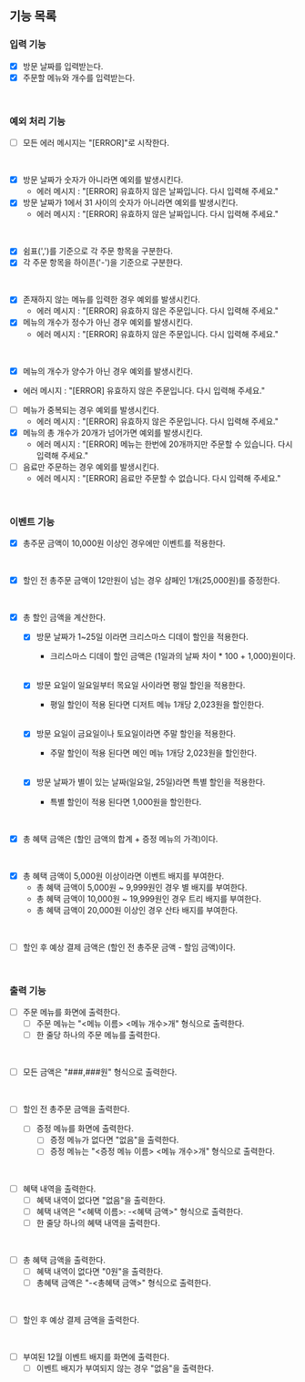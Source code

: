 ## 기능 목록

### 입력 기능
- [x] 방문 날짜를 입력받는다.
- [x] 주문할 메뉴와 개수를 입력받는다.
<br>

### 예외 처리 기능
- [ ] 모든 에러 메시지는 "[ERROR]"로 시작한다.
<br>

- [x] 방문 날짜가 숫자가 아니라면 예외를 발생시킨다.
	- 에러 메시지 : "[ERROR] 유효하지 않은 날짜입니다. 다시 입력해 주세요."
- [x] 방문 날짜가 1에서 31 사이의 숫자가 아니라면 예외를 발생시킨다.
	- 에러 메시지 : "[ERROR] 유효하지 않은 날짜입니다. 다시 입력해 주세요."
<br>

- [x] 쉼표(',')를 기준으로 각 주문 항목을 구분한다.
- [x] 각 주문 항목을 하이픈('-')을 기준으로 구분한다.
<br>

- [x] 존재하지 않는 메뉴를 입력한 경우 예외를 발생시킨다.
	- 에러 메시지 : "[ERROR] 유효하지 않은 주문입니다. 다시 입력해 주세요."
- [x] 메뉴의 개수가 정수가 아닌 경우 예외를 발생시킨다.
	- 에러 메시지 : "[ERROR] 유효하지 않은 주문입니다. 다시 입력해 주세요."
<br>

- [x] 메뉴의 개수가 양수가 아닌 경우 예외를 발생시킨다.
- 에러 메시지 : "[ERROR] 유효하지 않은 주문입니다. 다시 입력해 주세요."
- [ ] 메뉴가 중복되는 경우 예외를 발생시킨다.
	- 에러 메시지 : "[ERROR] 유효하지 않은 주문입니다. 다시 입력해 주세요."
- [x] 메뉴의 총 개수가 20개가 넘어가면 예외를 발생시킨다.
	- 에러 메시지 : "[ERROR] 메뉴는 한번에 20개까지만 주문할 수 있습니다. 다시 입력해 주세요."
- [ ] 음료만 주문하는 경우 예외를 발생시킨다.
	- 에러 메시지 : "[ERROR] 음료만 주문할 수 없습니다. 다시 입력해 주세요."
<br>

### 이벤트 기능
- [x] 총주문 금액이 10,000원 이상인 경우에만 이벤트를 적용한다.
<br>

- [x] 할인 전 총주문 금액이 12만원이 넘는 경우 샴페인 1개(25,000원)를 증정한다.
<br>

- [x] 총 할인 금액을 계산한다.
	- [x] 방문 날짜가 1~25일 이라면 크리스마스 디데이 할인을 적용한다.
      - 크리스마스 디데이 할인 금액은 (1일과의 날짜 차이 * 100 + 1,000)원이다.
      <br>

	- [x] 방문 요일이 일요일부터 목요일 사이라면 평일 할인을 적용한다.
      - 평일 할인이 적용 된다면 디저트 메뉴 1개당 2,023원을 할인한다.
      <br>

	- [x] 방문 요일이 금요일이나 토요일이라면 주말 할인을 적용한다.
      - 주말 할인이 적용 된다면 메인 메뉴 1개당 2,023원을 할인한다.
      <br>

	- [x] 방문 날짜가 별이 있는 날짜(일요일, 25일)라면 특별 할인을 적용한다.
      - 특별 할인이 적용 된다면 1,000원을 할인한다.
<br>

- [x] 총 혜택 금액은 (할인 금액의 합계 + 증정 메뉴의 가격)이다.
<br>

- [x] 총 혜택 금액이 5,000원 이상이라면 이벤트 배지를 부여한다.
	- 총 혜택 금액이 5,000원 ~ 9,999원인 경우 별 배지를 부여한다.
	- 총 혜택 금액이 10,000원 ~ 19,999원인 경우 트리 배지를 부여한다.
	- 총 혜택 금액이 20,000원 이상인 경우 산타 배지를 부여한다.
<br>

- [ ] 할인 후 예상 결제 금액은 (할인 전 총주문 금액 - 할임 금액)이다.
<br>

### 출력 기능
- [ ] 주문 메뉴를 화면에 출력한다.
	- [ ] 주문 메뉴는 "<메뉴 이름> <메뉴 개수>개" 형식으로 출력한다.
	- [ ] 한 줄당 하나의 주문 메뉴를 출력한다.
<br>

- [ ] 모든 금액은 "###,###원" 형식으로 출력한다.
<br>

- [ ] 할인 전 총주문 금액을 출력한다.
  <br>

  - [ ] 증정 메뉴를 화면에 출력한다.
	- [ ] 증정 메뉴가 없다면 "없음"을 출력한다.
	- [ ] 증정 메뉴는 "<증정 메뉴 이름> <메뉴 개수>개" 형식으로 출력한다.
<br>

- [ ] 혜택 내역을 출력한다.
	- [ ] 혜택 내역이 없다면 "없음"을 출력한다.
	- [ ] 혜택 내역은 "<혜택 이름>: -<혜택 금액>" 형식으로 출력한다.
	- [ ] 한 줄당 하나의 혜택 내역을 출력한다.
<br>

- [ ] 총 혜택 금액을 출력한다.
	- [ ] 혜택 내역이 없다면 "0원"을 출력한다.
	- [ ] 총혜택 금액은 "-<총혜택 금액>" 형식으로 출력한다.
<br>

- [ ] 할인 후 예상 결제 금액을 출력한다.
<br>

- [ ] 부여된 12월 이벤트 배지를 화면에 출력한다.
	- [ ] 이벤트 배지가 부여되지 않는 경우 "없음"을 출력한다.
